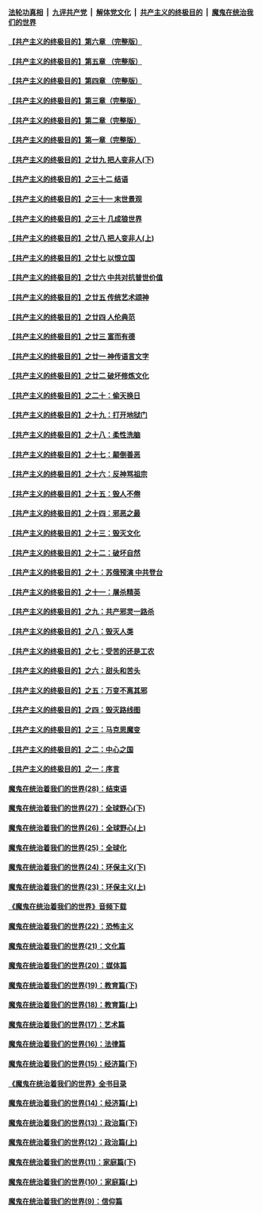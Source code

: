####  [法轮功真相](../../../../basic/blob/master/README.md?t=05030630) &nbsp;|&nbsp; [九评共产党](../../../../9ping.md/blob/master/README.md?t=05030630) &nbsp;|&nbsp; [解体党文化](../../../../jtdwh.md/blob/master/README.md?t=05030630)  &nbsp;|&nbsp; [共产主义的终极目的](../../../../gczydzjmd.md/blob/master/README.md?t=05030630) &nbsp;|&nbsp; [魔鬼在统治我们的世界](../../../../mgztzwmdsj.md/blob/master/README.md?t=05030630) 

#### [【共产主义的终极目的】第六章 （完整版）](../pages/nsc422/n11428913.md?t=05030630) 

#### [【共产主义的终极目的】第五章 （完整版）](../pages/nsc422/n11428912.md?t=05030630) 

#### [【共产主义的终极目的】第四章 （完整版）](../pages/nsc422/n11428907.md?t=05030630) 

#### [【共产主义的终极目的】第三章（完整版）](../pages/nsc422/n11428848.md?t=05030630) 

#### [【共产主义的终极目的】第二章（完整版）](../pages/nsc422/n11428831.md?t=05030630) 

#### [【共产主义的终极目的】第一章（完整版）](../pages/nsc422/n11417651.md?t=05030630) 

#### [【共产主义的终极目的】之廿九 把人变非人(下)](../pages/nsc422/n11344140.md?t=05030630) 

#### [【共产主义的终极目的】之三十二 结语](../pages/nsc422/n11360535.md?t=05030630) 

#### [【共产主义的终极目的】之三十一 末世景观](../pages/nsc422/n11351129.md?t=05030630) 

#### [【共产主义的终极目的】之三十 几成狼世界](../pages/nsc422/n11348280.md?t=05030630) 

#### [【共产主义的终极目的】之廿八 把人变非人(上)](../pages/nsc422/n11340492.md?t=05030630) 

#### [【共产主义的终极目的】之廿七 以恨立国](../pages/nsc422/n11336944.md?t=05030630) 

#### [【共产主义的终极目的】之廿六 中共对抗普世价值](../pages/nsc422/n11324785.md?t=05030630) 

#### [【共产主义的终极目的】之廿五 传统艺术颂神](../pages/nsc422/n11296396.md?t=05030630) 

#### [【共产主义的终极目的】之廿四 人伦典范](../pages/nsc422/n11296397.md?t=05030630) 

#### [【共产主义的终极目的】之廿三 富而有德](../pages/nsc422/n11283598.md?t=05030630) 

#### [【共产主义的终极目的】之廿一 神传语言文字](../pages/nsc422/n11263265.md?t=05030630) 

#### [【共产主义的终极目的】之廿二 破坏修炼文化](../pages/nsc422/n11245728.md?t=05030630) 

#### [【共产主义的终极目的】之二十：偷天换日](../pages/nsc422/n11238846.md?t=05030630) 

#### [【共产主义的终极目的】之十九：打开地狱门](../pages/nsc422/n11206376.md?t=05030630) 

#### [【共产主义的终极目的】之十八：柔性洗脑](../pages/nsc422/n11199994.md?t=05030630) 

#### [【共产主义的终极目的】之十七：颠倒善恶](../pages/nsc422/n11179782.md?t=05030630) 

#### [【共产主义的终极目的】之十六：反神骂祖宗](../pages/nsc422/n11166798.md?t=05030630) 

#### [【共产主义的终极目的】之十五：毁人不倦](../pages/nsc422/n11166792.md?t=05030630) 

#### [【共产主义的终极目的】之十四：邪恶之最](../pages/nsc422/n11150249.md?t=05030630) 

#### [【共产主义的终极目的】之十三：毁灭文化](../pages/nsc422/n11135227.md?t=05030630) 

#### [【共产主义的终极目的】之十二：破坏自然](../pages/nsc422/n11135214.md?t=05030630) 

#### [【共产主义的终极目的】之十：苏俄预演 中共登台](../pages/nsc422/n11118424.md?t=05030630) 

#### [【共产主义的终极目的】之十一：屠杀精英](../pages/nsc422/n11118442.md?t=05030630) 

#### [【共产主义的终极目的】之九：共产邪灵一路杀](../pages/nsc422/n11114139.md?t=05030630) 

#### [【共产主义的终极目的】之八：毁灭人类](../pages/nsc422/n11108503.md?t=05030630) 

#### [【共产主义的终极目的】之七：受苦的还是工农](../pages/nsc422/n11101809.md?t=05030630) 

#### [【共产主义的终极目的】之六：甜头和苦头](../pages/nsc422/n11096971.md?t=05030630) 

#### [【共产主义的终极目的】之五：万变不离其邪](../pages/nsc422/n11091285.md?t=05030630) 

#### [【共产主义的终极目的】之四：毁灭路线图](../pages/nsc422/n11086284.md?t=05030630) 

#### [【共产主义的终极目的】之三：马克思魔变](../pages/nsc422/n11061941.md?t=05030630) 

#### [【共产主义的终极目的】之二：中心之国](../pages/nsc422/n11047728.md?t=05030630) 

#### [【共产主义的终极目的】之一：序言](../pages/nsc422/n11086077.md?t=05030630) 

#### [魔鬼在统治着我们的世界(28)：结束语](../pages/nsc422/n10936246.md?t=05030630) 

#### [魔鬼在统治着我们的世界(27)：全球野心(下)](../pages/nsc422/n10928319.md?t=05030630) 

#### [魔鬼在统治着我们的世界(26)：全球野心(上)](../pages/nsc422/n10900318.md?t=05030630) 

#### [魔鬼在统治着我们的世界(25)：全球化](../pages/nsc422/n10788205.md?t=05030630) 

#### [魔鬼在统治着我们的世界(24)：环保主义(下)](../pages/nsc422/n10695307.md?t=05030630) 

#### [魔鬼在统治着我们的世界(23)：环保主义(上)](../pages/nsc422/n10688613.md?t=05030630) 

#### [《魔鬼在统治着我们的世界》音频下载](../pages/nsc422/n10635553.md?t=05030630) 

#### [魔鬼在统治着我们的世界(22)：恐怖主义](../pages/nsc422/n10614727.md?t=05030630) 

#### [魔鬼在统治着我们的世界(21)：文化篇](../pages/nsc422/n10597706.md?t=05030630) 

#### [魔鬼在统治着我们的世界(20)：媒体篇](../pages/nsc422/n10586579.md?t=05030630) 

#### [魔鬼在统治着我们的世界(19)：教育篇(下)](../pages/nsc422/n10564808.md?t=05030630) 

#### [魔鬼在统治着我们的世界(18)：教育篇(上)](../pages/nsc422/n10526970.md?t=05030630) 

#### [魔鬼在统治着我们的世界(17)：艺术篇](../pages/nsc422/n10499093.md?t=05030630) 

#### [魔鬼在统治着我们的世界(16)：法律篇](../pages/nsc422/n10485969.md?t=05030630) 

#### [魔鬼在统治着我们的世界(15)：经济篇(下)](../pages/nsc422/n10469975.md?t=05030630) 

#### [《魔鬼在统治着我们的世界》全书目录](../pages/nsc422/n10464261.md?t=05030630) 

#### [魔鬼在统治着我们的世界(14)：经济篇(上)](../pages/nsc422/n10457370.md?t=05030630) 

#### [魔鬼在统治着我们的世界(13)：政治篇(下)](../pages/nsc422/n10448270.md?t=05030630) 

#### [魔鬼在统治着我们的世界(12)：政治篇(上)](../pages/nsc422/n10444576.md?t=05030630) 

#### [魔鬼在统治着我们的世界(11)：家庭篇(下)](../pages/nsc422/n10440961.md?t=05030630) 

#### [魔鬼在统治着我们的世界(10)：家庭篇(上)](../pages/nsc422/n10435448.md?t=05030630) 

#### [魔鬼在统治着我们的世界(9)：信仰篇](../pages/nsc422/n10432159.md?t=05030630) 

